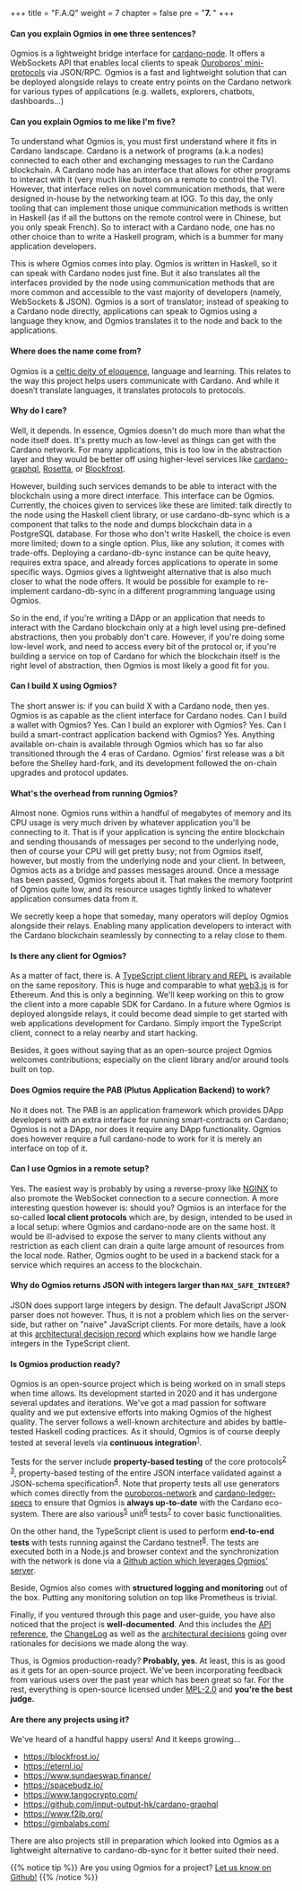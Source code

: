 +++
title = "F.A.Q"
weight = 7
chapter = false
pre = "<b>7. </b>"
+++

#### Can you explain Ogmios in ~~one~~ three sentences?


Ogmios is a lightweight bridge interface for [cardano-node](https://github.com/input-output-hk/cardano-node/). It offers a WebSockets API that enables local clients to speak [Ouroboros' mini-protocols](https://hydra.iohk.io/build/1070091/download/1/network.pdf#chapter.3) via JSON/RPC. Ogmios is a fast and lightweight solution that can be deployed alongside relays to create entry points on the Cardano network for various types of applications (e.g. wallets, explorers, chatbots, dashboards…)

#### Can you explain Ogmios to me like I'm five? 

To understand what Ogmios is, you must first understand where it fits in Cardano landscape. Cardano is a network of programs (a.k.a nodes) connected to each other and exchanging messages to run the Cardano blockchain. A Cardano node has an interface that allows for other programs to interact with it (very much like buttons on a remote to control the TV). However, that interface relies on novel communication methods, that were designed in-house by the networking team at IOG. To this day, the only tooling that can implement those unique communication methods is written in Haskell (as if all the buttons on the remote control were in Chinese, but you only speak French). So to interact with a Cardano node, one has no other choice than to write a Haskell program, which is a bummer for many application developers.  

This is where Ogmios comes into play. Ogmios is written in Haskell, so it can speak with Cardano nodes just fine. But it also  translates all the interfaces provided by the node using communication methods that are more common and accessible to the vast majority of developers (namely, WebSockets & JSON). Ogmios is a sort of translator; instead of speaking to a Cardano node directly, applications can speak to Ogmios using a language they know, and Ogmios translates it to the node and back to the applications.

#### Where does the name come from?

Ogmios is a [celtic deity of eloquence](https://en.wikipedia.org/wiki/Ogmios), language and learning. This relates to the way this project helps users communicate with Cardano. And while it doesn’t translate languages, it translates protocols to protocols. 

#### Why do I care? 

Well, it depends. In essence, Ogmios doesn't do much more than what the node itself does. It's pretty much as low-level as things can get with the Cardano network. For many applications, this is too low in the abstraction layer and they would be better off using higher-level services like [cardano-graphql](https://github.com/input-output-hk/cardano-graphql), [Rosetta](https://www.rosetta-api.org/), or [Blockfrost](https://blockfrost.io/). 

However, building such services demands to be able to interact with the blockchain using a more direct interface. This interface can be Ogmios. Currently, the choices given to services like these are limited: talk directly to the node using the Haskell client library, or use cardano-db-sync which is a component that talks to the node and dumps blockchain data in a PostgreSQL database. For those who don't write Haskell, the choice is even more limited; down to a single option. Plus, like any solution, it comes with trade-offs. Deploying a cardano-db-sync instance can be quite heavy, requires extra space, and already forces applications to operate in some specific ways. Ogmios gives a lightweight alternative that is also much closer to what the node offers. It would be possible for example to re-implement cardano-db-sync in a different programming language using Ogmios. 

So in the end, if you're writing a DApp or an application that needs to interact with the Cardano blockchain only at a high level using pre-defined abstractions, then you probably don't care. However, if you're doing some low-level work, and need to access every bit of the protocol or, if you're building a service on top of Cardano for which the blockchain itself is the right level of abstraction, then Ogmios is most likely a good fit for you.

#### Can I build X using Ogmios? 

The short answer is: if you can build X with a Cardano node, then yes. Ogmios is as capable as the client interface for Cardano nodes. Can I build a wallet with Ogmios? Yes. Can I build an explorer with Ogmios? Yes. Can I build a smart-contract application backend with Ogmios? Yes. Anything available on-chain is available through Ogmios which has so far also transitioned through the 4 eras of Cardano. Ogmios' first release was a bit before the Shelley hard-fork, and its development followed the on-chain upgrades and protocol updates. 

#### What's the overhead from running Ogmios? 

Almost none. Ogmios runs within a handful of megabytes of memory and its CPU usage is very much driven by whatever application you'll be connecting to it. That is if your application is syncing the entire blockchain and sending thousands of messages per second to the underlying node, then of course your CPU will get pretty busy; not from Ogmios itself, however, but mostly from the underlying node and your client. In between, Ogmios acts as a bridge and passes messages around. Once a message has been passed, Ogmios forgets about it. That makes the memory footprint of Ogmios quite low, and its resource usages tightly linked to whatever application consumes data from it.  

We secretly keep a hope that someday, many operators will deploy Ogmios alongside their relays. Enabling many application developers to interact with the Cardano blockchain seamlessly by connecting to a relay close to them. 

#### Is there any client for Ogmios?

As a matter of fact, there is. A [TypeScript client library and REPL](https://github.com/cardanosolutions/ogmios/tree/master/clients/TypeScript#cardano-ogmios-typescript-client-packages) is available on the same repository. This is huge and comparable to what [web3.js](https://web3js.readthedocs.io/en/v1.3.4/) is for Ethereum. And this is only a beginning. We'll keep working on this to grow the client into a more capable SDK for Cardano. In a future where Ogmios is deployed alongside relays, it could become dead simple to get started with web applications development for Cardano. Simply import the TypeScript client, connect to a relay nearby and start hacking. 

Besides, it goes without saying that as an open-source project Ogmios welcomes contributions; especially on the client library and/or around tools built on top. 

#### Does Ogmios require the PAB (Plutus Application Backend) to work?

No it does not. The PAB is an application framework which provides DApp developers with an extra interface for running smart-contracts on Cardano; Ogmios is not a DApp, nor does it require any DApp functionality. Ogmios does however require a full cardano-node to work for it is merely an interface on top of it. 

#### Can I use Ogmios in a remote setup? 

Yes. The easiest way is probably by using a reverse-proxy like [NGINX](https://www.nginx.com/) to also promote the WebSocket connection to a secure connection. A more interesting question however is: should you? Ogmios is an interface for the so-called **local client protocols** which are, by design, intended to be used in a local setup: where Ogmios and cardano-node are on the same host. It would be ill-advised to expose the server to many clients without any restriction as each client can drain a quite large amount of resources from the local node. Rather, Ogmios ought to be used in a backend stack for a service which requires an access to the blockchain. 

#### Why do Ogmios returns JSON with integers larger than `MAX_SAFE_INTEGER`?

JSON does support large integers by design. The default JavaScript JSON parser does not however. Thus, it is not a problem which lies on the server-side, but rather on "naive" JavaScript clients. For more details, have a look at this [architectural decision record](https://github.com/CardanoSolutions/ogmios/blob/master/architectural-decisions/accepted/typescript-client-bigint-parsing.md) which explains how we handle large integers in the TypeScript client. 

#### Is Ogmios production ready? 

Ogmios is an open-source project which is being worked on in small steps when time allows. Its development started in 2020 and it has undergone several updates and iterations. We've got a mad passion for software quality and we put extensive efforts into making Ogmios of the highest quality. The server follows a well-known architecture and abides by battle-tested Haskell coding practices. As it should, Ogmios is of course deeply tested at several levels via **continuous integration**<sup>[1](https://github.com/CardanoSolutions/ogmios/actions)</sup>.

Tests for the server include **property-based testing** of the core protocols<sup>[2](https://github.com/CardanoSolutions/ogmios/blob/master/server/test/unit/Ogmios/App/Protocol/StateQuerySpec.hs)</sup> <sup>[3](https://github.com/CardanoSolutions/ogmios/blob/master/server/test/unit/Ogmios/App/Protocol/StateQuerySpec.hs)</sup>, property-based testing of the entire JSON interface validated against a JSON-schema specification<sup>[4](https://github.com/CardanoSolutions/ogmios/blob/master/server/test/unit/Ogmios/Data/JsonSpec.hs)</sup>. Note that property tests all use generators which comes directly from the [ouroboros-network](https://github.com/input-output-hk/ouroboros-network/) and [cardano-ledger-specs](https://github.com/input-output-hk/cardano-ledger-specs) to ensure that Ogmios is **always up-to-date** with the Cardano eco-system. There are also various<sup>[5](https://github.com/CardanoSolutions/ogmios/blob/master/server/test/unit/Ogmios/App/OptionsSpec.hs)</sup> unit<sup>[6](https://github.com/CardanoSolutions/ogmios/blob/master/server/test/unit/Ogmios/Data/MetricsSpec.hs)</sup> tests<sup>[7](https://github.com/CardanoSolutions/ogmios/blob/master/server/test/unit/Ogmios/Data/HealthSpec.hs)</sup> to cover basic functionalities. 

On the other hand, the TypeScript client is used to perform **end-to-end tests** with tests running against the Cardano testnet<sup>[8](https://github.com/CardanoSolutions/ogmios/tree/master/clients/TypeScript/packages/client/test)</sup>. The tests are executed both in a Node.js and browser context and the synchronization with the network is done via a [Github action which leverages Ogmios' server](https://github.com/CardanoSolutions/gh-action-cardano-node-ogmios-docker-sync).

Beside, Ogmios also comes with **structured logging and monitoring** out of the box. Putting any monitoring solution on top like Prometheus is trivial. 

Finally, if you ventured through this page and user-guide, you have also noticed that the project is **well-documented**. And this includes the [API reference](/api), the [ChangeLog](/changelog) as well as the [architectural decisions](https://github.com/CardanoSolutions/ogmios/tree/master/architectural-decisions) going over rationales for decisions we made along the way. 

Thus, is Ogmios production-ready? **Probably, yes**. At least, this is as good as it gets for an open-source project. We've been incorporating feedback from various users over the past year which has been great so far. For the rest, everything is open-source licensed under [MPL-2.0](https://choosealicense.com/licenses/mpl-2.0/) and **you're the best judge.**

#### Are there any projects using it?

We've heard of a handful happy users! And it keeps growing...

- https://blockfrost.io/
- https://eternl.io/
- https://www.sundaeswap.finance/
- https://spacebudz.io/
- https://www.tangocrypto.com/
- https://github.com/input-output-hk/cardano-graphql 
- https://www.f2lb.org/
- https://gimbalabs.com/

There are also projects still in preparation which looked into Ogmios as a lightweight alternative to cardano-db-sync for it better suited their need. 

{{% notice tip %}}
Are you using Ogmios for a project? [Let us know on Github!](https://github.com/CardanoSolutions/ogmios/issues/new?assignees=&labels=&template=project.md)
{{% /notice %}}
